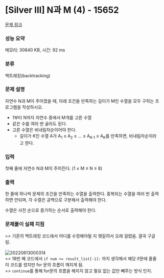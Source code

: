 # [Silver III] N과 M (4) - 15652 

[문제 링크](https://www.acmicpc.net/problem/15652) 

### 성능 요약

메모리: 30840 KB, 시간: 92 ms

### 분류

백트래킹(backtracking)

### 문제 설명

<p>자연수 N과 M이 주어졌을 때, 아래 조건을 만족하는 길이가 M인 수열을 모두 구하는 프로그램을 작성하시오.</p>

<ul>
	<li>1부터 N까지 자연수 중에서 M개를 고른 수열</li>
	<li>같은 수를 여러 번 골라도 된다.</li>
	<li>고른 수열은 비내림차순이어야 한다.
	<ul>
		<li>길이가 K인 수열 A가 A<sub>1</sub> ≤ A<sub>2</sub> ≤ ... ≤ A<sub>K-1</sub> ≤ A<sub>K</sub>를 만족하면, 비내림차순이라고 한다.</li>
	</ul>
	</li>
</ul>

### 입력 

 <p>첫째 줄에 자연수 N과 M이 주어진다. (1 ≤ M ≤ N ≤ 8)</p>

### 출력 

 <p>한 줄에 하나씩 문제의 조건을 만족하는 수열을 출력한다. 중복되는 수열을 여러 번 출력하면 안되며, 각 수열은 공백으로 구분해서 출력해야 한다.</p>

<p>수열은 사전 순으로 증가하는 순서로 출력해야 한다.</p>

### 문제풀이 실패 지점

=> 기존의 백트래킹 코드에서 어디를 수정해야될 지 헷갈려서 오래 걸렸음. 결국 구글링.
</br>
</br>
![20220813000314](https://user-images.githubusercontent.com/97646070/184383793-63f17f00-e2c0-4b80-8b72-4f2030afdc30.png)
</br>
=> 18번 째 코드에서 `if num >= result_list[-1]:` 까지 생각해서 해당 if문에 줄줄이 코드를 썼지만 for 문의 흐름이 깨지게 됨.
</br>
=> `continue`를 통해 for문의 흐름을 해치지 않고 필요 없는 값만 빼주는 방식 인지.

